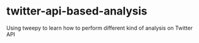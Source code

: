 # twitter-api-based-analysis
Using tweepy to learn how to perform different kind of analysis on Twitter API
